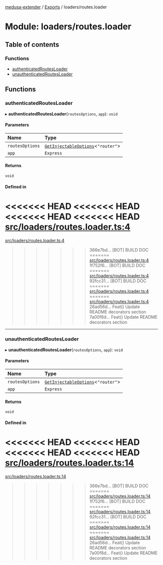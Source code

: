 [medusa-extender](../README.md) / [Exports](../modules.md) / loaders/routes.loader

# Module: loaders/routes.loader

## Table of contents

### Functions

- [authenticatedRoutesLoader](loaders_routes_loader.md#authenticatedroutesloader)
- [unauthenticatedRoutesLoader](loaders_routes_loader.md#unauthenticatedroutesloader)

## Functions

### authenticatedRoutesLoader

▸ **authenticatedRoutesLoader**(`routesOptions`, `app`): `void`

#### Parameters

| Name | Type |
| :------ | :------ |
| `routesOptions` | [`GetInjectableOptions`](types.md#getinjectableoptions)<``"router"``\> |
| `app` | `Express` |

#### Returns

`void`

#### Defined in

<<<<<<< HEAD
<<<<<<< HEAD
<<<<<<< HEAD
<<<<<<< HEAD
[src/loaders/routes.loader.ts:4](https://github.com/adrien2p/medusa-extender/blob/89f7223/src/loaders/routes.loader.ts#L4)
=======
[src/loaders/routes.loader.ts:4](https://github.com/adrien2p/medusa-extender/blob/23cd201/src/loaders/routes.loader.ts#L4)
>>>>>>> 366e7bd... [BOT] BUILD DOC
=======
[src/loaders/routes.loader.ts:4](https://github.com/adrien2p/medusa-extender/blob/0490090/src/loaders/routes.loader.ts#L4)
>>>>>>> 1f752f6... [BOT] BUILD DOC
=======
[src/loaders/routes.loader.ts:4](https://github.com/adrien2p/medusa-extender/blob/7e89c01/src/loaders/routes.loader.ts#L4)
>>>>>>> 92fcc31... [BOT] BUILD DOC
=======
[src/loaders/routes.loader.ts:4](https://github.com/adrien2p/medusa-extender/blob/7e89c01/src/loaders/routes.loader.ts#L4)
=======
[src/loaders/routes.loader.ts:4](https://github.com/adrien2p/medusa-extender/blob/89f7223/src/loaders/routes.loader.ts#L4)
>>>>>>> 26ad56d... Feat() Update README decorators section
>>>>>>> 7a00f8d... Feat() Update README decorators section

___

### unauthenticatedRoutesLoader

▸ **unauthenticatedRoutesLoader**(`routesOptions`, `app`): `void`

#### Parameters

| Name | Type |
| :------ | :------ |
| `routesOptions` | [`GetInjectableOptions`](types.md#getinjectableoptions)<``"router"``\> |
| `app` | `Express` |

#### Returns

`void`

#### Defined in

<<<<<<< HEAD
<<<<<<< HEAD
<<<<<<< HEAD
<<<<<<< HEAD
[src/loaders/routes.loader.ts:14](https://github.com/adrien2p/medusa-extender/blob/89f7223/src/loaders/routes.loader.ts#L14)
=======
[src/loaders/routes.loader.ts:14](https://github.com/adrien2p/medusa-extender/blob/23cd201/src/loaders/routes.loader.ts#L14)
>>>>>>> 366e7bd... [BOT] BUILD DOC
=======
[src/loaders/routes.loader.ts:14](https://github.com/adrien2p/medusa-extender/blob/0490090/src/loaders/routes.loader.ts#L14)
>>>>>>> 1f752f6... [BOT] BUILD DOC
=======
[src/loaders/routes.loader.ts:14](https://github.com/adrien2p/medusa-extender/blob/7e89c01/src/loaders/routes.loader.ts#L14)
>>>>>>> 92fcc31... [BOT] BUILD DOC
=======
[src/loaders/routes.loader.ts:14](https://github.com/adrien2p/medusa-extender/blob/7e89c01/src/loaders/routes.loader.ts#L14)
=======
[src/loaders/routes.loader.ts:14](https://github.com/adrien2p/medusa-extender/blob/89f7223/src/loaders/routes.loader.ts#L14)
>>>>>>> 26ad56d... Feat() Update README decorators section
>>>>>>> 7a00f8d... Feat() Update README decorators section
